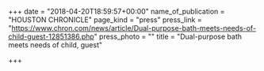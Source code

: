 +++
date = "2018-04-20T18:59:57+00:00"
name_of_publication = "HOUSTON CHRONICLE"
page_kind = "press"
press_link = "https://www.chron.com/news/article/Dual-purpose-bath-meets-needs-of-child-guest-12851386.php"
press_photo = ""
title = "Dual-purpose bath meets needs of child, guest"

+++